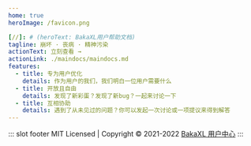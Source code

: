 ```yaml
---
home: true
heroImage: /favicon.png

[//]: # (heroText: BakaXL用户帮助文档)
tagline: 崩坏 · 丧病 · 精神污染
actionText: 立刻查看 →
actionLink: ./maindocs/maindocs.md
features:
  - title: 专为用户优化
    details: 作为用户的我们，我们明白一位用户需要什么
  - title: 开放且自由
    details: 发现了新彩蛋？发现了新bug？一起来讨论一下
  - title: 互相协助
    details: 遇到了从未见过的问题？你可以发起一次讨论或一项提议来得到解答
---
```


::: slot footer
MIT Licensed | Copyright © 2021-2022 [BakaXL 用户中心](https://github.com/BakaXL-Support)
:::

<!-- 切忌！上方内容会经过机器检查，对上方内容的任何修改都需要在dev分支测试通过后才能推送到main分支，通常情况下也不需要去修改这些内容 -->
